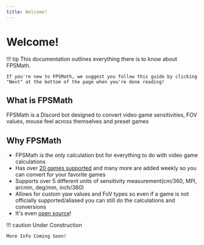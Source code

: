 ```yaml
---
title: Welcome!
---
```


# Welcome!

!!! tip
    This documentation outlines everything there is to know about FPSMath.

    If you're new to FPSMath, we suggest you follow this guide by clicking "Next" at the bottom of the page when you're done reading!

## What is FPSMath

FPSMath is a Discord bot designed to convert video game sensitivities, FOV values, mouse feel across themselves and preset games

## Why FPSMath

-   FPSMath is the only calculation bot for everything to do with video game calculations
-   Has over [20 games supported](games.md) and many more are added weekly so you can convert for your favorite games
-   Supports over 5 different units of sensitivity measurement(cm/360, MPI, arcmin, deg/mm, inch/360)
-   Allows for custom yaw values and FoV types so even if a game is not officially supported/aliased you can still do the calculations and conversions
-   It's even [open source](https://github.com/animafps/fpsmath)!

!!! caution 
    Under Construction 

    More Info Coming Soon!
